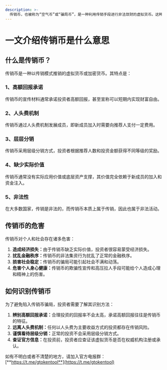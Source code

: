 ```yaml
---
description: >-
  传销币，也被称为“空气币”或“骗局币”，是一种利用传销手段进行非法敛财的虚拟货币。这种币种往往没有实际价值，只存在于发布者的数字钱包中，通过层层拉人发展下线来获取收益。传销币的运作方式通常是通过给予早期参与者高额回报，以此吸引更多人加入，形成金字塔式的结构。一旦下线数量不足以支撑收益，整个体系就会崩塌，投资者将面临血本无归的风险。
---
```


# 一文介绍传销币是什么意思

## 什么是传销币？

传销币是一种以传销模式推销的虚拟货币或加密货币。其特点是：

### 1、高额回报承诺

传销币的宣传材料通常承诺投资者高额回报，甚至宣称可以短期内实现财富自由。

### 2、人头费机制

传销币通过人头费机制发展成员，即新成员加入时需要向推荐人支付一定费用。

### 3、层层分销

传销币采用层级分销方式，投资者根据推荐人数和投资金额获得不同等级的奖励。

### 4、缺少实际价值

传销币通常没有实际应用价值或底层资产支撑，其价值完全依赖于新成员的加入和资金注入。

### 5、非法性

在大多数国家，传销是非法的，而传销币本质上属于传销，因此也属于非法活动。

## 传销币的危害

传销币对个人和社会存在诸多危害：

1. **造成经济损失：**&#x7531;于传销币缺乏实际价值，投资者很容易蒙受经济损失。
2. **扰乱金融秩序：**&#x4F20;销币的非法集资行为扰乱了正常的金融秩序。
3. **损害社会稳定：**&#x4F20;销币的骗局可能引起社会不满和动荡。
4. **危害个人身心健康：**&#x4F20;销币的欺骗性宣传和高压拉人手段可能给个人造成心理和精神上的伤害。

## 如何识别传销币

为了避免陷入传销币骗局，投资者需要了解其识别方法：

1. **辨别高额回报承诺：**&#x5408;理投资的回报率不会太高，承诺高额回报往往是传销币的特征。
2. **远离人头费机制：**&#x4EFB;何以人头费为主要收益方式的投资都存在传销风险。
3. **谨慎看待层级分销：**&#x6B63;常的投资不会采用层级分销方式。
4. **查证官方信息：**&#x5728;投资前，投资者应查证该虚拟货币是否在权威机构注册或承认。

如有不明白或者不清楚的地方，请加入官方电报群：[**https://t.me/gtokentool**](https://t.me/gtokentool)
